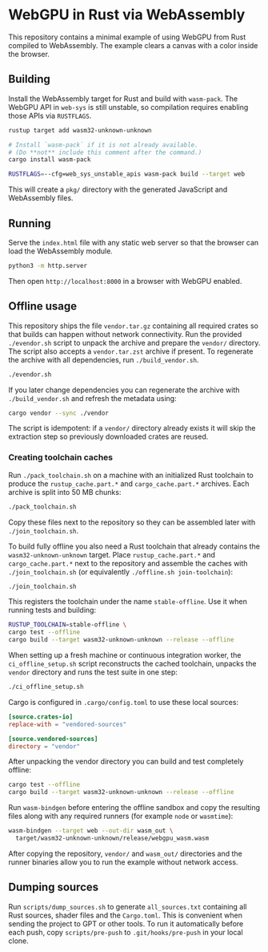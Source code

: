 # WebGPU in Rust via WebAssembly

This repository contains a minimal example of using WebGPU from Rust
compiled to WebAssembly. The example clears a canvas with a color
inside the browser.

## Building

Install the WebAssembly target for Rust and build with `wasm-pack`.
The WebGPU API in `web-sys` is still unstable, so compilation requires
enabling those APIs via `RUSTFLAGS`.

```bash
rustup target add wasm32-unknown-unknown

# Install `wasm-pack` if it is not already available.
# (Do **not** include this comment after the command.)
cargo install wasm-pack

RUSTFLAGS=--cfg=web_sys_unstable_apis wasm-pack build --target web
```

This will create a `pkg/` directory with the generated JavaScript and
WebAssembly files.

## Running

Serve the `index.html` file with any static web server so that the
browser can load the WebAssembly module.

```bash
python3 -m http.server
```

Then open `http://localhost:8000` in a browser with WebGPU enabled.

## Offline usage

This repository ships the file `vendor.tar.gz` containing all required
crates so that builds can happen without network connectivity. Run the
provided `./evendor.sh` script to unpack the archive and prepare the
`vendor/` directory. The script also accepts a `vendor.tar.zst` archive
if present. To regenerate the archive with all dependencies, run
`./build_vendor.sh`.

```bash
./evendor.sh
```

If you later change dependencies you can regenerate the archive with
`./build_vendor.sh` and refresh the metadata using:

```bash
cargo vendor --sync ./vendor
```

The script is idempotent: if a `vendor/` directory already exists it will skip
the extraction step so previously downloaded crates are reused.

### Creating toolchain caches

Run `./pack_toolchain.sh` on a machine with an initialized Rust toolchain to
produce the `rustup_cache.part.*` and `cargo_cache.part.*` archives. Each
archive is split into 50 MB chunks:

```bash
./pack_toolchain.sh
```

Copy these files next to the repository so they can be assembled later with
`./join_toolchain.sh`.

To build fully offline you also need a Rust toolchain that already contains
the `wasm32-unknown-unknown` target. Place `rustup_cache.part.*` and
`cargo_cache.part.*` next to the repository and assemble the caches with
`./join_toolchain.sh` (or equivalently `./offline.sh join-toolchain`):

```bash
./join_toolchain.sh
```

This registers the toolchain under the name `stable-offline`. Use it when
running tests and building:

```bash
RUSTUP_TOOLCHAIN=stable-offline \
cargo test --offline
cargo build --target wasm32-unknown-unknown --release --offline
```

When setting up a fresh machine or continuous integration worker, the
`ci_offline_setup.sh` script reconstructs the cached toolchain, unpacks the
`vendor` directory and runs the test suite in one step:

```bash
./ci_offline_setup.sh
```

Cargo is configured in `.cargo/config.toml` to use these local sources:

```toml
[source.crates-io]
replace-with = "vendored-sources"

[source.vendored-sources]
directory = "vendor"
```

After unpacking the vendor directory you can build and test completely
offline:

```bash
cargo test --offline
cargo build --target wasm32-unknown-unknown --release --offline
```

Run `wasm-bindgen` before entering the offline sandbox and copy the resulting
files along with any required runners (for example `node` or `wasmtime`):

```bash
wasm-bindgen --target web --out-dir wasm_out \
  target/wasm32-unknown-unknown/release/webgpu_wasm.wasm
```

After copying the repository, `vendor/` and `wasm_out/` directories and the
runner binaries allow you to run the example without network access.


## Dumping sources

Run `scripts/dump_sources.sh` to generate `all_sources.txt` containing all Rust
sources, shader files and the `Cargo.toml`. This is convenient when sending the
project to GPT or other tools. To run it automatically before each push, copy
`scripts/pre-push` to `.git/hooks/pre-push` in your local clone.

